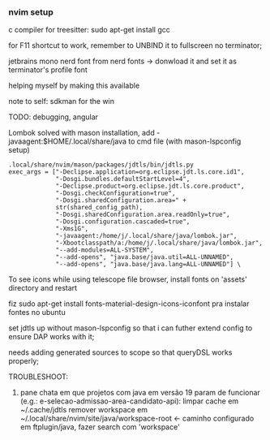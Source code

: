 ### nvim setup

c compiler for treesitter:
sudo apt-get install gcc

for F11 shortcut to work, remember to UNBIND it to fullscreen no terminator;

jetbrains mono nerd font from nerd fonts -> donwload it and set it as terminator's profile font 

helping myself by making this available

note to self: sdkman for the win

TODO: debugging, angular

Lombok solved with mason installation, add -javaagent:$HOME/.local/share/java to cmd file (with mason-lspconfig setup)

    .local/share/nvim/mason/packages/jdtls/bin/jdtls.py
    exec_args = ["-Declipse.application=org.eclipse.jdt.ls.core.id1",
                 "-Dosgi.bundles.defaultStartLevel=4",
                 "-Declipse.product=org.eclipse.jdt.ls.core.product",
                 "-Dosgi.checkConfiguration=true",
                 "-Dosgi.sharedConfiguration.area=" +
                 str(shared_config_path),
                 "-Dosgi.sharedConfiguration.area.readOnly=true",
                 "-Dosgi.configuration.cascaded=true",
                 "-Xms1G",
                 "-javaagent:/home/j/.local/share/java/lombok.jar",
                 "-Xbootclasspath/a:/home/j/.local/share/java/lombok.jar",
                 "--add-modules=ALL-SYSTEM",
                 "--add-opens", "java.base/java.util=ALL-UNNAMED",
                 "--add-opens", "java.base/java.lang=ALL-UNNAMED"] \

To see icons while using telescope file browser, install fonts on 'assets' directory and restart

fiz sudo apt-get install fonts-material-design-icons-iconfont pra instalar fontes no ubuntu

set jdtls up without mason-lspconfig so that i can futher extend config to ensure DAP works with it;

needs adding generated sources to scope so that queryDSL works properly;

TROUBLESHOOT:

1. pane chata em que projetos com java em versão 19 param de funcionar (e.g.: e-selecao-admissao-area-candidato-api):
    limpar cache em ~/.cache/jdtls
    remover workspace em ~/.local/share/nvim/site/java/workspace-root <- caminho configurado em ftplugin/java, fazer search com 'workspace'
